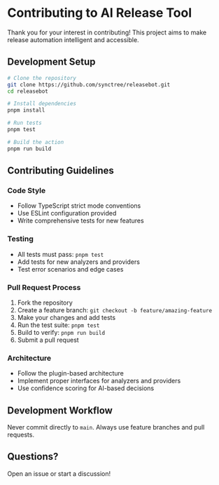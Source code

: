 # Contributing to AI Release Tool

Thank you for your interest in contributing! This project aims to make release automation intelligent and accessible.

## Development Setup

```bash
# Clone the repository
git clone https://github.com/synctree/releasebot.git
cd releasebot

# Install dependencies
pnpm install

# Run tests
pnpm test

# Build the action
pnpm run build
```

## Contributing Guidelines

### Code Style
- Follow TypeScript strict mode conventions
- Use ESLint configuration provided
- Write comprehensive tests for new features

### Testing
- All tests must pass: `pnpm test`
- Add tests for new analyzers and providers
- Test error scenarios and edge cases

### Pull Request Process
1. Fork the repository
2. Create a feature branch: `git checkout -b feature/amazing-feature`
3. Make your changes and add tests
4. Run the test suite: `pnpm test`
5. Build to verify: `pnpm run build`
6. Submit a pull request

### Architecture
- Follow the plugin-based architecture
- Implement proper interfaces for analyzers and providers
- Use confidence scoring for AI-based decisions

## Development Workflow

Never commit directly to `main`. Always use feature branches and pull requests.

## Questions?

Open an issue or start a discussion!
